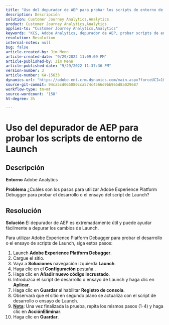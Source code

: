 ```yaml
---
title: "Uso del depurador de AEP para probar los scripts de entorno de Launch"
description: Descripción
solution: Customer Journey Analytics,Analytics
product: Customer Journey Analytics,Analytics
applies-to: "Customer Journey Analytics,Analytics"
keywords: "KCS, Adobe Analytics, depurador de AEP, probar scripts de entorno de lanzamiento, Adobe Experience Platform, cómo hacerlo"
resolution: Resolution
internal-notes: null
bug: false
article-created-by: Jim Menn
article-created-date: "9/29/2022 11:09:09 PM"
article-published-by: Jim Menn
article-published-date: "9/29/2022 11:37:36 PM"
version-number: 3
article-number: KA-15633
dynamics-url: "https://adobe-ent.crm.dynamics.com/main.aspx?forceUCI=1&pagetype=entityrecord&etn=knowledgearticle&id=82e3aeb3-4b40-ed11-9db1-0022480866ad"
source-git-commit: 94ca5cd065080cca574c4566d9bb965d8a029687
workflow-type: tm+mt
source-wordcount: '158'
ht-degree: 3%

---
```


# Uso del depurador de AEP para probar los scripts de entorno de Launch

## Descripción


<b>Entorno</b>
Adobe Analytics

<b>Problema</b>
¿Cuáles son los pasos para utilizar Adobe Experience Platform Debugger para probar el desarrollo o el ensayo del script de Launch?


## Resolución


<b>Solución</b>
El depurador de AEP es extremadamente útil y puede ayudar fácilmente a depurar los cambios de Launch.

Para utilizar Adobe Experience Platform Debugger para probar el desarrollo o el ensayo de scripts de Launch, siga estos pasos:

1. Launch <b>Adobe Experience Platform Debugger</b>.
2. Cargue el sitio.
3. Vaya a <b>Soluciones</b> navegación izquierda  <b>Launch</b>.
4. Haga clic en el <b>Configuración</b> pestaña .
5. Haga clic en <b>Añadir nuevo código incrustado</b>.
6. Introduzca el script de desarrollo o ensayo de Launch y haga clic en <b>Aplicar</b>.
7. Haga clic en <b>Guardar</b> al habilitar <b>Registro de consola</b>.
8. Observará que el sitio en segundo plano se actualiza con el script de desarrollo o ensayo de Launch.
9. <b><u>Nota</u></b>: Una vez finalizada la prueba, repita los mismos pasos (1-4) y haga clic en <b>Acción</b><b>Eliminar</b>.
10. Haga clic en <b>Guardar</b>.

